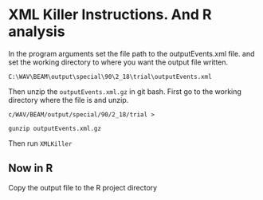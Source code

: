 # XML Killer Instructions. And R analysis

In the program arguments set the file path to the outputEvents.xml file.
and set the working directory to where you want the output file written.

```
C:\WAV\BEAM\output\special\90\2_18\trial\outputEvents.xml
```

Then unzip the `outputEvents.xml.gz` in git bash. First go to the working
directory where the file is and unzip.

```
c/WAV/BEAM/output/special/90/2_18/trial >

gunzip outputEvents.xml.gz
```

Then run `XMLKiller`

## Now in R
Copy the output file to the R project directory
